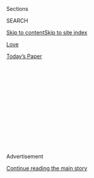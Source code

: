 <div id="app">

<div>

<div>

<div>

<div class="NYTAppHideMasthead css-1q2w90k e1suatyy0">

<div class="section css-ui9rw0 e1suatyy2">

<div class="css-eph4ug er09x8g0">

<div class="css-6n7j50">

</div>

<span class="css-1dv1kvn">Sections</span>

<div class="css-10488qs">

<span class="css-1dv1kvn">SEARCH</span>

</div>

[Skip to content](#site-content)[Skip to site
index](#site-index)

</div>

<div id="masthead-section-label" class="css-1wr3we4 eaxe0e00">

[Love](https://www.nytimes.com/section/fashion/weddings)

</div>

<div class="css-10698na e1huz5gh0">

</div>

</div>

<div id="masthead-bar-one" class="section hasLinks css-15hmgas e1csuq9d3">

<div class="css-uqyvli e1csuq9d0">

</div>

<div class="css-1uqjmks e1csuq9d1">

</div>

<div class="css-9e9ivx">

[](https://myaccount.nytimes.com/auth/login?response_type=cookie&client_id=vi)

</div>

<div class="css-1bvtpon e1csuq9d2">

[Today’s
Paper](https://www.nytimes.com/section/todayspaper)

</div>

</div>

</div>

</div>

<div data-aria-hidden="false">

<div id="site-content" data-role="main">

<div>

<div class="css-1aor85t" style="opacity:0.000000001;z-index:-1;visibility:hidden">

<div class="css-1hqnpie">

<div class="css-epjblv">

<span class="css-17xtcya">[Love](/section/fashion/weddings)</span><span class="css-x15j1o">|</span><span class="css-fwqvlz">Weddings
as a Coronavirus Super-Spreader
Worry</span>

</div>

<div class="css-k008qs">

<div class="css-1iwv8en">

<span class="css-18z7m18"></span>

<div>

</div>

</div>

<span class="css-1n6z4y">https://nyti.ms/3gvrr0H</span>

<div class="css-1705lsu">

<div class="css-4xjgmj">

<div class="css-4skfbu" data-role="toolbar" data-aria-label="Social Media Share buttons, Save button, and Comments Panel with current comment count" data-testid="share-tools">

  - 
  - 
  - 
  - 
    
    <div class="css-6n7j50">
    
    </div>

  - 

</div>

</div>

</div>

</div>

</div>

</div>

<div id="NYT_TOP_BANNER_REGION" class="css-13pd83m">

</div>

<div id="top-wrapper" class="css-1sy8kpn">

<div id="top-slug" class="css-l9onyx">

Advertisement

</div>

[Continue reading the main
story](#after-top)

<div class="ad top-wrapper" style="text-align:center;height:100%;display:block;min-height:250px">

<div id="top" class="place-ad" data-position="top" data-size-key="top">

</div>

</div>

<div id="after-top">

</div>

</div>

<div>

<div id="sponsor-wrapper" class="css-1hyfx7x">

<div id="sponsor-slug" class="css-19vbshk">

Supported by

</div>

[Continue reading the main
story](#after-sponsor)

<div id="sponsor" class="ad sponsor-wrapper" style="text-align:center;height:100%;display:block">

</div>

<div id="after-sponsor">

</div>

</div>

<div class="css-186x18t">

</div>

<div class="css-1vkm6nb ehdk2mb0">

# Weddings as a Coronavirus Super-Spreader Worry

</div>

Despite precautions, the coronavirus has swept through a number of
weddings, large and small, infecting guests and vendors.

<div class="css-79elbk" data-testid="photoviewer-wrapper">

<div class="css-z3e15g" data-testid="photoviewer-wrapper-hidden">

</div>

<div class="css-1a48zt4 ehw59r15" data-testid="photoviewer-children">

![<span class="css-16f3y1r e13ogyst0" data-aria-hidden="true">Social
distancing is the norm for most weddings, but not
all. </span><span class="css-cnj6d5 e1z0qqy90" itemprop="copyrightHolder"><span class="css-1ly73wi e1tej78p0">Credit...</span><span><span>September
Dawn Bottoms/The New York
Times</span></span></span>](https://static01.nyt.com/images/2020/07/28/fashion/00CovidSpreadingWeddings1/00CovidSpreadingWeddings1-articleLarge.jpg?quality=75&auto=webp&disable=upscale)

</div>

</div>

<div class="css-18e8msd">

<div class="css-vp77d3 epjyd6m0">

<div class="css-1baulvz">

By <span class="css-1baulvz last-byline" itemprop="name">Alyson
Krueger</span>

</div>

</div>

  - 
    
    <div class="css-ld3wwf e16638kd2">
    
    Aug. 4, 2020Updated <span class="css-epvm6">11:07 a.m.
    ET</span>
    
    </div>

  - 
    
    <div class="css-4xjgmj">
    
    <div class="css-pvvomx" data-role="toolbar" data-aria-label="Social Media Share buttons, Save button, and Comments Panel with current comment count" data-testid="share-tools">
    
      - 
      - 
      - 
      - 
        
        <div class="css-6n7j50">
        
        </div>
    
      - 
    
    </div>
    
    </div>

</div>

</div>

<div class="section meteredContent css-1r7ky0e" name="articleBody" itemprop="articleBody">

<div class="css-1fanzo5 StoryBodyCompanionColumn">

<div class="css-53u6y8">

Jo Ellen Chism, 57, a retiree who lives in The Woodlands, Texas, about
an hour outside Houston, was nervous about attending her stepson’s
wedding on June 20.

“They were going to postpone it, but then the Catholic church decided
they would open and would have up to 75 people,” she said. “75 people
seemed like a pretty big gathering to me during this Covid time.”

She went to support her family. She was inside the church for an
hourlong service that included a processional and communion. At the
reception, at Haak Winery, she sat indoors at a round table with other
guests, some of whom were from out of town. While everyone started the
day in masks, they took them off for photos and never replaced them.

Her symptoms started four days later. With a runny nose, sore throat and
bad headache, it could have been a sinus infection. Two days later she
tested positive for Covid-19 along with 12 other guests, including her
10-year-old grandson and the groom’s 76-year-old grandfather. He is
still recovering after a trip to the emergency room with double
pneumonia. She said 13 additional guests had symptoms but didn’t get
tested.

</div>

</div>

<div class="css-1fanzo5 StoryBodyCompanionColumn">

<div class="css-53u6y8">

Ms. Chism’s oldest son kept track of all the sick guests through the
seating chart, on which he marked who was positive, negative and
untested. Still, like most super-spreader events, without sophisticated
contact tracing, it’s impossible to identify patient zero.

“I could just kick myself because I probably shouldn’t have gone to that
wedding,” she said. “I am really thankful I was not terribly ill.” (She
missed the birth of two grandchildren because of her need to isolate.)

### Vendors Helpless at Controlling Guests’ Behavior

After a brief pause, wedding season is back in full swing across the
country. Couples are working within the [confines of state
laws](https://web.csg.org/covid19/state-reopen-plans/)to carry out their
nuptials during the pandemic. But despite precautions coronavirus has
swept into many of these events, both large and small,
infecting<span class="css-8l6xbc evw5hdy0"> </span>guests and vendors.

The situation is so dire, some wedding planners are self-quarantining
after events and even subcontracting their duties at the reception, the
part of the weddings where people mingle more closely. Some brides and
grooms are having guests sign liability forms upon arrival. Others say
they are losing sleep for two weeks after their wedding, wondering what
unintentional harm they might have caused to people they love.

In June, a wedding planner in<span class="css-8l6xbc evw5hdy0">
</span>Arkansas who wished to remain anonymous to protect her business
predicted weddings would become the next super-spreader events.

</div>

</div>

<div class="css-1fanzo5 StoryBodyCompanionColumn">

<div class="css-53u6y8">

“Weddings are so different from going into a store or sitting in a
restaurant for 45 minutes,” she said. “These receptions last for three,
four hours, and everyone is in an indoor space, breathing the air. They
aren’t wearing masks and they are dancing. And when they start drinking,
it’s like there is no pandemic.”

Six months ago her anxieties were about the weather or tight schedules.
Now they are much heavier. “I am scared there is going to be an outbreak
at one of my weddings and someone is going to die.”

The problem, she said, is that she, along with other vendors, are
helpless at controlling guests’ behavior at a private party. “All the
vendors are masked up, and I am cracking the whip on the vendors, but I
can’t do anything with the guests,” she said.

That vendor, despite her nervousness, pointed out that she is
contractually obligated to carry out terms of the contract signed with
the couple.

Sarah Betts, a wedding planner in Houston, said even if vendors had
power to reign in rowdy guests, the bride and groom could just move
their event to a less strict venue. “Some venues make the bride wear
masks, while others say those walking down the aisle are exempt,” she
said. “It’s a little lawless down here.”

Without universal standards she is at the mercy of her clients, many of
whom want their festivities indoors, without masks, with out-of-town
friends and with dancing. “I have a grandmother who is 90 who I am
around a lot,” she said. “I haven’t had my first wedding yet this
summer, but when I do, I am going to self-quarantine after.”

</div>

</div>

<div class="css-1fanzo5 StoryBodyCompanionColumn">

<div class="css-53u6y8">

### **Rules and Regulations Vary by State**

State laws vary when it comes to weddings. Some wedding spaces are
governed by the same rules as restaurants, meaning they can accommodate
a certain percentage of their overall capacity. In Arkansas, for
example, you can fill venues to 66 percent capacity. So an event in a
1,000-person ballroom can legally host 666 guests. In other states
events are limited to the size of the group. In parts of New York, for
example, gatherings are limited to 50 people regardless of the space.

Ms. Betts said many of her clients feel safer with smaller affairs. “I
have clients doing private, intimate ceremonies, because no one is
making a big stink about those,” she said. “No one wants to be the new
epicenter of the outbreak.”

But even weddings with the tightest guest list aren’t immune to the
coronavirus.

Sunshine Borrer, 26, a veterinary technician in Houston, attended her
sister-in-law’s wedding in Crockett, Texas, which has a population of
6,000. “It was a real small town,” she said. “Covid wasn’t something I
was super concerned about.” The 30-person wedding was held outdoors, but
the after party was in a small bar area of an indoor restaurant.

It took about a week for her symptoms to develop. She tested positive
for Covid-19, along with the bride and groom, another couple, and the
bride’s daughter. Fortunately all cases were mild.

She noticed there is no etiquette for how to communicate a coronavirus
outbreak to wedding guests. “The bride and groom maybe told the people
they were living with, but that was it,” she said. “They told one of my
other sisters-in-law, and she is a nurse, so she took it upon herself to
tell people.”

Ms. Chism said it was her oldest son, not the bride and groom, who
alerted wedding guests to the virus exposure. “If it were me I would
have been on the phone calling every single person,” she said. “But it
wasn’t me.”

</div>

</div>

<div class="css-1fanzo5 StoryBodyCompanionColumn">

<div class="css-53u6y8">

Pre-wedding events are risky as well. In July, Kathleen Oglesby, 66,
hosted a tea-party bridal shower at her home in Aubrey, Texas, for her
daughter-in-law. The 10 guests wore big, Kentucky Derby-style hats and
ate mini Bundt cakes. Days after the event the entire guest list went
into a two-week quarantine after a guest tested positive for the virus.

“She was a friend of my daughter-in-law’s, and she helped me so much
with the bridal shower that I went to her house and brought her a wreath
as a thank you,” she said. “I’m so lucky I didn’t get it, because I
probably wouldn’t make it.” Ms. Oglesby has an underlying heart
condition.

“It was really scary,” she added. “My mind was running wild.”

### Some Are Concerned About Risks

Some couples are acutely aware of the fact that their wedding could turn
into a super-spreader event.

Kate, 31, a social worker for the state of New York, married her
husband, a 30-year-old engineer, in a boutique hotel in central New York
during the July 4 weekend. She didn’t want to give her full name,
because “there’s a lot of judgment for people who went through with
weddings, even with precautions.”

The event had less than 50 attendees, including vendors. Masks were on
the entire time even outside and in photographs. There was no dancing —
not even a first dance for the bride and groom. “We didn’t want to leave
room for interpretation,” she said.

Still, she spent her wedding night in the honeymoon suite of the
boutique hotel worrying. “I was hit with the thought, ‘What did we just
do? What if everyone gets sick?’” she said. “I didn’t sleep more than 10
minutes that whole night.”

</div>

</div>

<div class="css-1fanzo5 StoryBodyCompanionColumn">

<div class="css-53u6y8">

She checked in with guests regularly, making sure no one had symptoms.
Only on Day 14 could she begin thinking about her wedding with joy. “My
husband and I needed those two weeks to pass so the memories weren’t
tainted by anything terrible,” she said. “It was a long two weeks.”

Some couples are turning to waivers to protect themselves from liability
in case of an outbreak.

The wedding planner in Arkansas said she uses her clients’ fears about
liability to drive them toward more protective measures. “I tell them,
‘Listen, we don’t know where liability is going to fall, and you are
the host of this event,’” she said. “You want to say at the end of the
day you did everything you could possible to keep your guests safe.”

Ms. Betts said, “I tell my clients, ‘If you really feel you have to push
this form, why are we having this wedding in the first place?’”

Then there are the newlyweds who feel little responsibility for wedding
guests getting infected.

Ms. Chism’s stepson, a 27-year-old engineer in Houston who didn’t want
to be named because of the topic’s sensitivity, believes his guests
exercised free will when attending his wedding.

“My wife felt bad and said, ‘I feel like it’s all our fault,’” he
recalled. “I said, ‘Look, they took a chance on coming, they knew the
risk. People could have come or they didn’t have to come.’”

When asked whether he would make the same decision again, his answer was
absolutely: “The day was very memorable, it felt like a normal wedding.
Minus the part about people getting sick.”

</div>

</div>

<div>

</div>

</div>

<div>

</div>

<div>

</div>

<div>

</div>

<div>

<div id="bottom-wrapper" class="css-1ede5it">

<div id="bottom-slug" class="css-l9onyx">

Advertisement

</div>

[Continue reading the main
story](#after-bottom)

<div id="bottom" class="ad bottom-wrapper" style="text-align:center;height:100%;display:block;min-height:90px">

</div>

<div id="after-bottom">

</div>

</div>

</div>

</div>

</div>

## Site Index

<div>

</div>

## Site Information Navigation

  - [© <span>2020</span> <span>The New York Times
    Company</span>](https://help.nytimes.com/hc/en-us/articles/115014792127-Copyright-notice)

<!-- end list -->

  - [NYTCo](https://www.nytco.com/)
  - [Contact
    Us](https://help.nytimes.com/hc/en-us/articles/115015385887-Contact-Us)
  - [Work with us](https://www.nytco.com/careers/)
  - [Advertise](https://nytmediakit.com/)
  - [T Brand Studio](http://www.tbrandstudio.com/)
  - [Your Ad
    Choices](https://www.nytimes.com/privacy/cookie-policy#how-do-i-manage-trackers)
  - [Privacy](https://www.nytimes.com/privacy)
  - [Terms of
    Service](https://help.nytimes.com/hc/en-us/articles/115014893428-Terms-of-service)
  - [Terms of
    Sale](https://help.nytimes.com/hc/en-us/articles/115014893968-Terms-of-sale)
  - [Site
    Map](https://spiderbites.nytimes.com)
  - [Help](https://help.nytimes.com/hc/en-us)
  - [Subscriptions](https://www.nytimes.com/subscription?campaignId=37WXW)

</div>

</div>

</div>

</div>
